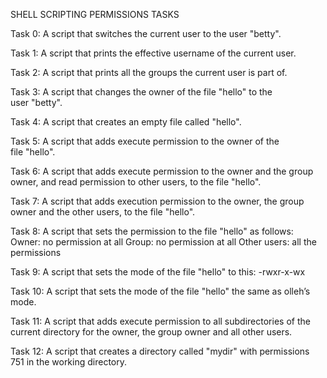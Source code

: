 SHELL SCRIPTING PERMISSIONS TASKS

Task 0: A script that switches the current user to the user "betty".

Task 1: A script that prints the effective username of the current user.

Task 2: A script that prints all the groups the current user is part of.

Task 3: A script that changes the owner of the file "hello" to the user "betty".

Task 4: A script that creates an empty file called "hello".

Task 5: A script that adds execute permission to the owner of the file "hello".

Task 6: A script that adds execute permission to the owner and the group owner, and read permission to other users, to the file "hello".

Task 7: A script that adds execution permission to the owner, the group owner and the other users, to the file "hello".

Task 8: A script that sets the permission to the file "hello" as follows:
Owner: no permission at all 
Group: no permission at all
Other users: all the permissions

Task 9: A script that sets the mode of the file "hello" to this: -rwxr-x-wx

Task 10: A script that sets the mode of the file "hello" the same as olleh’s mode.

Task 11: A script that adds execute permission to all subdirectories of the current directory for the owner, the group owner and all other users.

Task 12: A script that creates a directory called "mydir" with permissions 751 in the working directory.

